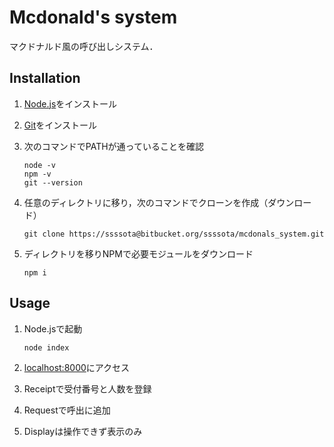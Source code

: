 # Mcdonald's system

マクドナルド風の呼び出しシステム．

## Installation

1. [Node.js](https://nodejs.org/ja/)をインストール
2. [Git](https://git-scm.com/)をインストール
3. 次のコマンドでPATHが通っていることを確認

    ```
    node -v  
    npm -v  
    git --version  
    ```

4. 任意のディレクトリに移り，次のコマンドでクローンを作成（ダウンロード）

    ```
    git clone https://ssssota@bitbucket.org/ssssota/mcdonals_system.git
    ```

5. ディレクトリを移りNPMで必要モジュールをダウンロード

    ```
    npm i
    ```

## Usage

1. Node.jsで起動

    ```
    node index
    ```

2. [localhost:8000](http://localhost:8000/)にアクセス
3. Receiptで受付番号と人数を登録
4. Requestで呼出に追加
5. Displayは操作できず表示のみ